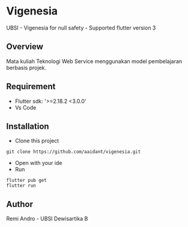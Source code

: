 # Vigenesia

UBSI - Vigenesia for null safety - Supported flutter version 3

## Overview
Mata kuliah Teknologi Web Service menggunakan model pembelajaran berbasis projek.

## Requirement
- Flutter sdk: '>=2.18.2 <3.0.0'
- Vs Code

## Installation
- Clone this project
```
git clone https://github.com/aaidant/vigenesia.git
```
- Open with your ide
- Run
```
flutter pub get
flutter run
```

## Author
Remi Andro - UBSI Dewisartika B
